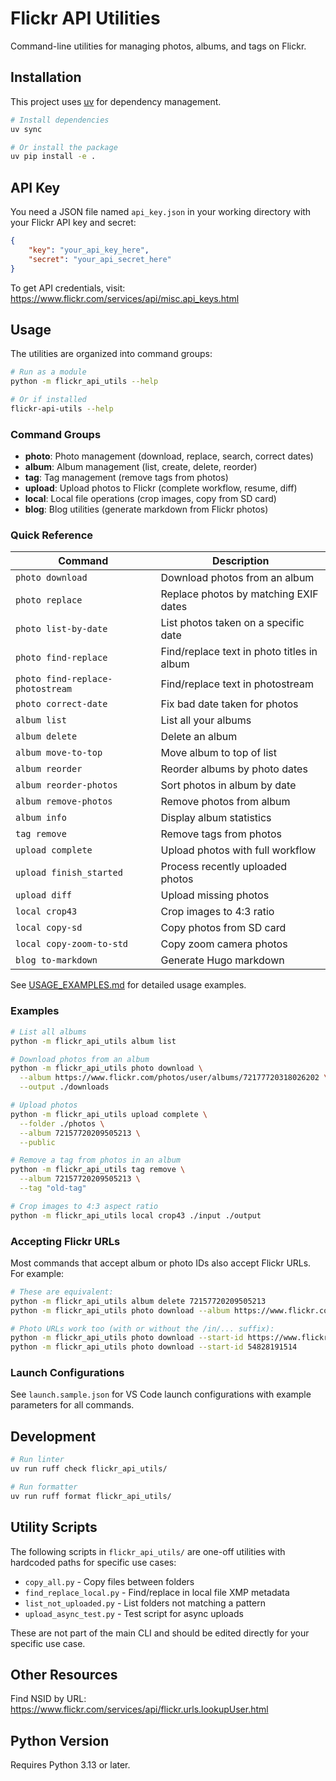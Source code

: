 # Flickr API Utilities

Command-line utilities for managing photos, albums, and tags on Flickr.

## Installation

This project uses [uv](https://github.com/astral-sh/uv) for dependency management.

```bash
# Install dependencies
uv sync

# Or install the package
uv pip install -e .
```

## API Key

You need a JSON file named `api_key.json` in your working directory with your Flickr API key and secret:

```json
{
    "key": "your_api_key_here",
    "secret": "your_api_secret_here"
}
```

To get API credentials, visit: https://www.flickr.com/services/api/misc.api_keys.html

## Usage

The utilities are organized into command groups:

```bash
# Run as a module
python -m flickr_api_utils --help

# Or if installed
flickr-api-utils --help
```

### Command Groups

- **photo**: Photo management (download, replace, search, correct dates)
- **album**: Album management (list, create, delete, reorder)
- **tag**: Tag management (remove tags from photos)
- **upload**: Upload photos to Flickr (complete workflow, resume, diff)
- **local**: Local file operations (crop images, copy from SD card)
- **blog**: Blog utilities (generate markdown from Flickr photos)

### Quick Reference

| Command | Description |
|---------|-------------|
| `photo download` | Download photos from an album |
| `photo replace` | Replace photos by matching EXIF dates |
| `photo list-by-date` | List photos taken on a specific date |
| `photo find-replace` | Find/replace text in photo titles in album |
| `photo find-replace-photostream` | Find/replace text in photostream |
| `photo correct-date` | Fix bad date taken for photos |
| `album list` | List all your albums |
| `album delete` | Delete an album |
| `album move-to-top` | Move album to top of list |
| `album reorder` | Reorder albums by photo dates |
| `album reorder-photos` | Sort photos in album by date |
| `album remove-photos` | Remove photos from album |
| `album info` | Display album statistics |
| `tag remove` | Remove tags from photos |
| `upload complete` | Upload photos with full workflow |
| `upload finish_started` | Process recently uploaded photos |
| `upload diff` | Upload missing photos |
| `local crop43` | Crop images to 4:3 ratio |
| `local copy-sd` | Copy photos from SD card |
| `local copy-zoom-to-std` | Copy zoom camera photos |
| `blog to-markdown` | Generate Hugo markdown |

See [USAGE_EXAMPLES.md](USAGE_EXAMPLES.md) for detailed usage examples.

### Examples

```bash
# List all albums
python -m flickr_api_utils album list

# Download photos from an album
python -m flickr_api_utils photo download \
  --album https://www.flickr.com/photos/user/albums/72177720318026202 \
  --output ./downloads

# Upload photos
python -m flickr_api_utils upload complete \
  --folder ./photos \
  --album 72157720209505213 \
  --public

# Remove a tag from photos in an album
python -m flickr_api_utils tag remove \
  --album 72157720209505213 \
  --tag "old-tag"

# Crop images to 4:3 aspect ratio
python -m flickr_api_utils local crop43 ./input ./output
```

### Accepting Flickr URLs

Most commands that accept album or photo IDs also accept Flickr URLs. For example:

```bash
# These are equivalent:
python -m flickr_api_utils album delete 72157720209505213
python -m flickr_api_utils photo download --album https://www.flickr.com/photos/o_0/albums/72157720209505213

# Photo URLs work too (with or without the /in/... suffix):
python -m flickr_api_utils photo download --start-id https://www.flickr.com/photos/o_0/54828191514/in/dateposted/
python -m flickr_api_utils photo download --start-id 54828191514
```

### Launch Configurations

See `launch.sample.json` for VS Code launch configurations with example parameters for all commands.

## Development

```bash
# Run linter
uv run ruff check flickr_api_utils/

# Run formatter
uv run ruff format flickr_api_utils/
```

## Utility Scripts

The following scripts in `flickr_api_utils/` are one-off utilities with hardcoded paths for specific use cases:

- `copy_all.py` - Copy files between folders
- `find_replace_local.py` - Find/replace in local file XMP metadata
- `list_not_uploaded.py` - List folders not matching a pattern
- `upload_async_test.py` - Test script for async uploads

These are not part of the main CLI and should be edited directly for your specific use case.

## Other Resources

Find NSID by URL: https://www.flickr.com/services/api/flickr.urls.lookupUser.html

## Python Version

Requires Python 3.13 or later.
